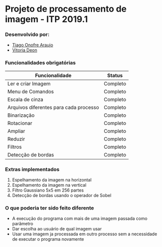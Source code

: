# Projeto de processamento de imagem - ITP 2019.1

### Desenvolvido por:

* [Tiago Onofre Araujo](https://github.com/OnofreTZK)
* [Vitoria Deon](https://github.com/vickydeon)

### Funcionalidades obrigatórias

Funcionalidade | Status
------------ | -------------
Ler e criar Imagem | Completo
Menu de Comandos | Completo
Escala de cinza | Completo
Arquivos diferentes para cada processo | Completo
Binarização | Completo
Rotacionar  | Completo 
Ampliar | Completo
Reduzir | Completo
Filtros | Completo
Detecção de bordas | Completo

### Extras implementados

1. Espelhamento da imagem na horizontal
1. Espelhamento da imagem na vertical
1. Filtro Gaussiano 5x5 em 256 partes
1. Detecção de bordas usando o operador de Sobel

### O que poderia ter sido feito diferente

* A execução do programa com mais de uma imagem passada como parâmetro
* Dar escolha ao usuário de qual imagem usar
* Usar uma imagem ja processada em outro processo sem a necessidade de executar o programa novamente
